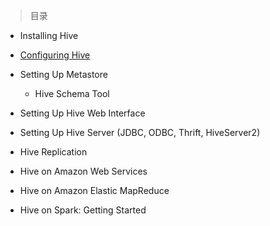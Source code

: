 
> 目录

- Installing Hive

- [Configuring Hive](https://github.com/ZGG2016/hive-website/blob/master/Administrator%20Documentation/Configuring%20Hive.md)

- Setting Up Metastore

	- Hive Schema Tool

- Setting Up Hive Web Interface

- Setting Up Hive Server (JDBC, ODBC, Thrift, HiveServer2)

- Hive Replication

- Hive on Amazon Web Services

- Hive on Amazon Elastic MapReduce

- Hive on Spark: Getting Started
